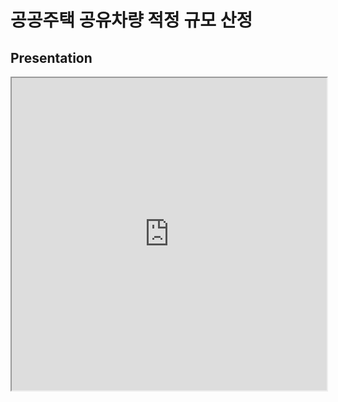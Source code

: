 # 공공주택 공유차량 적정 규모 산정
## Presentation
<iframe src="https://ddaladdula.github.io/Estimating_the_Appropriate_Size_of_Public_Housing_Shared_Vehicle/" width="100%" height="500px">
</iframe>
